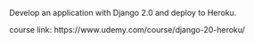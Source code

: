 <p>Develop an application with Django 2.0 and deploy to Heroku.</p>
<p>course link: https://www.udemy.com/course/django-20-heroku/<p>
